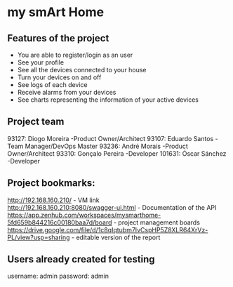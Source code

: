 # my smArt Home

## Features of the project
  - You are able to register/login as an user
  - See your profile
  - See all the devices connected to your house
  - Turn your devices on and off
  - See logs of each device
  - Receive alarms from your devices
  - See charts representing the information of your active devices
  
## Project team
  93127: Diogo Moreira    -Product Owner/Architect
  93107: Eduardo Santos   -Team Manager/DevOps Master
  93236: André Morais     -Product Owner/Architect
  93310: Gonçalo Pereira  -Developer
  101631: Óscar Sánchez   -Developer
  
## Project bookmarks: 
  http://192.168.160.210/ - VM link  
  http://192.168.160.210:8080/swagger-ui.html - Documentation of the API  
  https://app.zenhub.com/workspaces/mysmarthome-5fd659b844216c00180baa7d/board - project management boards  
  https://drive.google.com/file/d/1c8qIqtubm7IvCspHP5Z8XLR64XrVz-PL/view?usp=sharing - editable version of the report  

## Users already created for testing
  username: admin 
  password: admin
